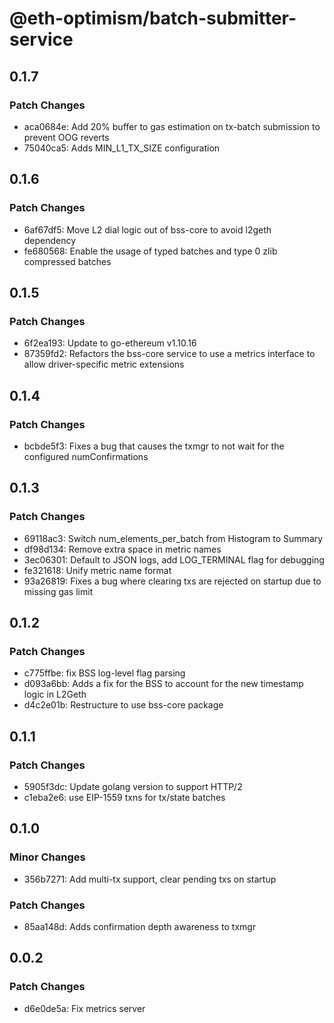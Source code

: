 # @eth-optimism/batch-submitter-service

## 0.1.7

### Patch Changes

- aca0684e: Add 20% buffer to gas estimation on tx-batch submission to prevent OOG reverts
- 75040ca5: Adds MIN_L1_TX_SIZE configuration

## 0.1.6

### Patch Changes

- 6af67df5: Move L2 dial logic out of bss-core to avoid l2geth dependency
- fe680568: Enable the usage of typed batches and type 0 zlib compressed batches

## 0.1.5

### Patch Changes

- 6f2ea193: Update to go-ethereum v1.10.16
- 87359fd2: Refactors the bss-core service to use a metrics interface to allow
  driver-specific metric extensions

## 0.1.4

### Patch Changes

- bcbde5f3: Fixes a bug that causes the txmgr to not wait for the configured numConfirmations

## 0.1.3

### Patch Changes

- 69118ac3: Switch num_elements_per_batch from Histogram to Summary
- df98d134: Remove extra space in metric names
- 3ec06301: Default to JSON logs, add LOG_TERMINAL flag for debugging
- fe321618: Unify metric name format
- 93a26819: Fixes a bug where clearing txs are rejected on startup due to missing gas limit

## 0.1.2

### Patch Changes

- c775ffbe: fix BSS log-level flag parsing
- d093a6bb: Adds a fix for the BSS to account for the new timestamp logic in L2Geth
- d4c2e01b: Restructure to use bss-core package

## 0.1.1

### Patch Changes

- 5905f3dc: Update golang version to support HTTP/2
- c1eba2e6: use EIP-1559 txns for tx/state batches

## 0.1.0

### Minor Changes

- 356b7271: Add multi-tx support, clear pending txs on startup

### Patch Changes

- 85aa148d: Adds confirmation depth awareness to txmgr

## 0.0.2

### Patch Changes

- d6e0de5a: Fix metrics server
